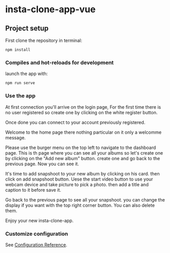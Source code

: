 # insta-clone-app-vue

## Project setup
First clone the repository
in terminal: 
```
npm install
```

### Compiles and hot-reloads for development
launch the app with:
```
npm run serve
```
### Use the app
At first connection you'll arrive on the login page, For the first time there is no user registered so create one
by clicking on the white register button.

Once done you can connect to your account previously registered.

Welcome to the home page there nothing particular on it only a welcomme message.

Please use the burger menu on the top left to navigate to the dashboard page.
This is th page where you can see all your albums so let's create one by clicking on the "Add new album" button.
create one and go back to the previous page. Now you can see it.

It's time to add snapshoot to your new album by clicking on his card.
then click on add snapshoot button.
Uese the start video button to use your webcam device and take picture to pick a photo. then add a title and caption to it before save it.

Go back to the previous page to see all your snapshoot. you can change the display if you want with the top right corner button. You can also delete them. 

Enjoy your new insta-clone-app.



### Customize configuration
See [Configuration Reference](https://cli.vuejs.org/config/).
